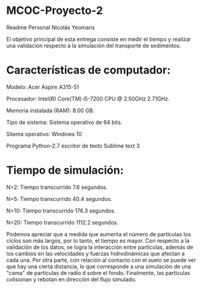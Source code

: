 # MCOC-Proyecto-2
Readme Personal Nicolás Yeomans

El objetivo principal de esta entrega consiste en medir el tiempo y realizar una validación respecto a la simulación del transporte de sedimentos.

Características de computador:
===============
Modelo: Acer Aspire A315-51

Procesador: Intel(R) Core(TM) i5-7200 CPU @ 2.50GHz 2.71GHz.

Memoria instalada (RAM): 8.00 GB.

Tipo de sistema:  Sistema operativo de 64 bits.

Sitema operativo: Windows 10

Programa Python-2.7 escritor de texto Sublime text 3


Tiempo de simulación:
===============
N=2: Tiempo transcurrido 7.6 segundos.

N=5: Tiempo transcurrido 40.4 segundos.

N=10: Tiempo transcurrido 176.3 segundos.

N=20: Tiempo transcurrido 1112.2 segundos.


Podemos apreciar que a medida que aumenta el número de partículas los ciclos son más largos, por lo tanto, el tiempo es mayor. Con respecto a la validación de los datos, se logra la interacción entre partículas, además de los cambios en las velocidades y fuerzas hidrodinámicas que afectan a cada una. Por otra parte, con relación al contacto con el suelo se puede ver que hay una cierta distancia, lo que corresponde a una simulación de una "cama" de partículas de radio d sobre el fondo. Finalmente, las partículas colisionan y rebotan en dirección del flujo simulado.
